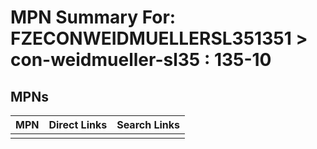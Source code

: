 



# MPN Summary For: FZECONWEIDMUELLERSL351351 > con-weidmueller-sl35 : 135-10

## MPNs
  

|MPN|Direct Links|Search Links|
| :--- | :--- | :--- |
||||
